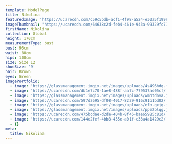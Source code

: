 ```yaml
---
template: ModelPage
title: Nikolina
featuredImage: 'https://ucarecdn.com/c59c5bdb-acf1-4f98-a524-e30a5f19996a/'
imageThumbnail: 'https://ucarecdn.com/64638c2d-feb4-461e-943a-99329fc7178a/'
firstName: Nikolina
collection: Global
height: 170cm
measurementType: bust
bust: 95cm
waist: 80cm
hips: 100cm
size: Size 12
shoeSize: '9'
hair: Brown
eyes: Green
imagePortfolio:
  - image: 'https://glassmanagement.imgix.net/images/uploads/4s496hdq.jpg'
  - image: 'https://ucarecdn.com/db1e7c70-1ae8-488f-aa7c-779537ad05cf/'
  - image: 'https://glassmanagement.imgix.net/images/uploads/wmhtdnva.jpg'
  - image: 'https://ucarecdn.com/597d2695-df08-4017-8229-916c91b1bd02/'
  - image: 'https://glassmanagement.imgix.net/images/uploads/efb-gxjq.jpg'
  - image: 'https://glassmanagement.imgix.net/images/uploads/ppz2blqg.jpg'
  - image: 'https://ucarecdn.com/475bcdae-d2de-404b-8f45-bae65985c81d/'
  - image: 'https://ucarecdn.com/144e2fef-4bb3-455e-a01f-c33a4a1429c2/'
  - {}
meta:
  title: Nikolina
---
```


